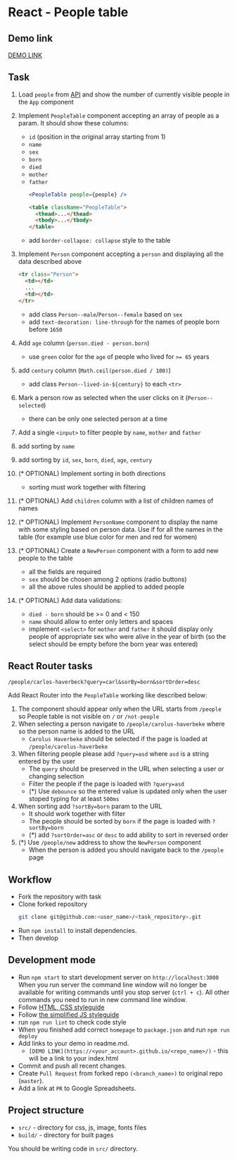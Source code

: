 # React - People table

## Demo link
[DEMO LINK](https://olesyamogil.github.io/react_people-table)

## Task 

1. Load `people` from [API](https://mate-academy.github.io/react_people-table/api/people.json)
  and show the number of currently visible people in the `App` component

2. Implement `PeopleTable` component accepting an array of people as a param. 
  It should show these columns: 
    - `id` (position in the original array starting from 1)
    - `name` 
    - `sex`
    - `born`
    - `died`
    - `mother`
    - `father`
      ```jsx harmony
      <PeopleTable people={people} />
      ```
      ```html
      <table className="PeopleTable">
        <thead>...</thead>
        <tbody>...</tbody>
      </table>
      ```
    - add `border-collapse: collapse` style to the table

3. Implement `Person` component accepting a `person` and displaying all the data described above
    ```html
    <tr class="Person">
      <td></td>
      ...
      <td></td>
    </tr>
    ```
    - add class `Person--male`/`Person--female` based on `sex`
    - add `text-decoration: line-through` for the names of people born before `1650`

4. Add `age` column (`person.died - person.born`)
    - use `green` color for the `age` of people who lived for `>= 65` years

5. add `century` column (`Math.ceil(person.died / 100)`)
    - add class `Person--lived-in-${century}` to each `<tr>`

6. Mark a person row as selected when the user clicks on it (`Person--selected`)
    - there can be only one selected person at a time

7. Add a single `<input>` to filter people by `name`, `mother` and `father`

8. add sorting by `name`

9. add sorting by `id`, `sex`, `born`, `died`, `age`, `century`

10. (* OPTIONAL) Implement sorting in both directions
    - sorting must work together with filtering 

11. (* OPTIONAL) Add `children` column with a list of children names of names

12. (* OPTIONAL) Implement `PersonName` component to display the name with some styling based on person data.
  Use if for all the names in the table (for example use blue color for men and red for women)
     
13. (* OPTIONAL) Create a `NewPerson` component with a form to add new people to the table
    - all the fields are required
    - `sex` should be chosen among 2 options (radio buttons)
    - all the above rules should be applied to added people

14. (* OPTIONAL) Add data validations:
    - `died - born` should be >= 0 and < 150
    - `name` should allow to enter only letters and spaces 
    - implement `<select>` for `mother` and `father` it should display only people of appropriate sex
      who were alive in the year of birth (so the select should be empty before the born year was entered)

## React Router tasks
```
/people/carlos-haverbeck?query=carl&sorBy=born&sortOrder=desc
```
Add React Router into the `PeopleTable` working like described below:

1. The component should appear only when the URL starts from `/people` so People table is not visible on `/` or `/not-people`
1. When selecting a person navigate to `/people/carolus-haverbeke` where so the person name is added to the URL
    - `Carolus Haverbeke` should be selected if the page is loaded at `/people/carolus-haverbeke` 
1. When filtering people please add `?query=asd` where `asd` is a string entered by the user
    - The `query` should be preserved in the URL when selecting a user or changing selection
    - Filter the people if the page is loaded with `?query=asd`
    - (*) Use `debounce` so the entered value is updated only when the user stoped typing for at least `500ms`
1. When sorting add `?sortBy=born` param to the URL
    - It should work together with filter
    - The people should be sorted by `born` if the page is loaded with `?sortBy=born`
    - (*) add `?sortOrder=asc` or `desc` to add ability to sort in reversed order
1. (*) Use `/people/new` address to show the `NewPerson` component
    - When the person is added you should navigate back to the `/people` page

## Workflow
- Fork the repository with task
- Clone forked repository 
    ```bash
    git clone git@github.com:<user_name>/<task_repository>.git
    ```
- Run `npm install` to install dependencies.
- Then develop

## Development mode 
- Run `npm start` to start development server on `http://localhost:3000`
    When you run server the command line window will no longer be available for 
    writing commands until you stop server (`ctrl + c`). All other commands you 
    need to run in new command line window.
- Follow [HTML, CSS styleguide](https://mate-academy.github.io/style-guides/htmlcss.html)
- Follow [the simplified JS styleguide](https://mate-academy.github.io/style-guides/javascript-standard-modified)
- run `npm run lint` to check code style
- When you finished add correct `homepage` to `package.json` and run `npm run deploy` 
- Add links to your demo in readme.md.
  - `[DEMO LINK](https://<your_account>.github.io/<repo_name>/)` - this will be a 
  link to your index.html
- Commit and push all recent changes.
- Create `Pull Request` from forked repo `(<branch_name>)` to original repo 
(`master`).
- Add a link at `PR` to Google Spreadsheets.


## Project structure
- `src/` - directory for css, js, image, fonts files
- `build/` - directory for built pages

You should be writing code in `src/` directory.

